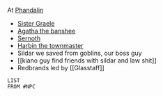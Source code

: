 At [Phandalin](Phandalin.md)
- [Sister Graele](Sister%20Graele.md)
- [Agatha the banshee](Agatha%20the%20banshee.md)
- [Sernoth](Sernoth.md)
- [Harbin the townmaster](Harbin%20the%20townmaster.md)
- Sildar we saved from goblins, our boss guy
- [[kiano guy find friends with sildar and law shit]]
- Redbrands led by [[Glasstaff]]








```dataview
LIST
FROM #NPC 
```
